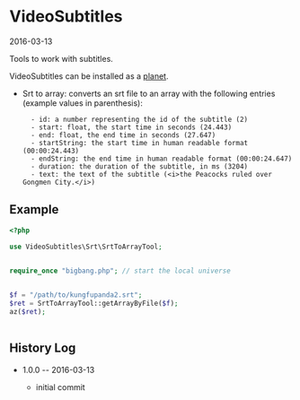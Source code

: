 VideoSubtitles
==================
2016-03-13


Tools to work with subtitles.



VideoSubtitles can be installed as a [planet](https://github.com/lingtalfi/Observer/blob/master/article/article.planetReference.eng.md).





- Srt to array: converts an srt file to an array with the following entries (example values in parenthesis):

        - id: a number representing the id of the subtitle (2)
        - start: float, the start time in seconds (24.443)
        - end: float, the end time in seconds (27.647)
        - startString: the start time in human readable format (00:00:24.443)
        - endString: the end time in human readable format (00:00:24.647)
        - duration: the duration of the subtitle, in ms (3204)
        - text: the text of the subtitle (<i>the Peacocks ruled over Gongmen City.</i>)
        

Example
-----------

```php
<?php

use VideoSubtitles\Srt\SrtToArrayTool;


require_once "bigbang.php"; // start the local universe
    

$f = "/path/to/kungfupanda2.srt";
$ret = SrtToArrayTool::getArrayByFile($f);
az($ret);
    
```



History Log
------------------
    
- 1.0.0 -- 2016-03-13

    - initial commit
    

    



